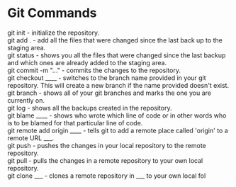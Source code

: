 # Git Commands

git init - initialize the repository.<br>
git add . - add all the files that were changed since the last back up to the staging area.<br>
git status - shows you all the files that were changed since the last backup and which ones are already added to the staging area.<br>
git commit -m "..." - commits the changes to the repository.<br>
git checkout ____ - switches to the branch name provided in your git repository. This will create a new branch if the name provided doesn't exist.<br>
git branch - shows all of your git branches and marks the one you are currently on.<br>
git log - shows all the backups created in the repository.<br>
git blame ____ - shows who wrote which line of code or in other words who is to be blamed for that particular line of code.<br>
git remote add origin ____ - tells git to add a remote place called 'origin' to a remote URL ___.<br>
git push - pushes the changes in your local repository to the remote repository.<br>
git pull - pulls the changes in a remote repository to your own local repository.<br>
git clone ___ - clones a remote repository in ___ to your own local fol<br>
